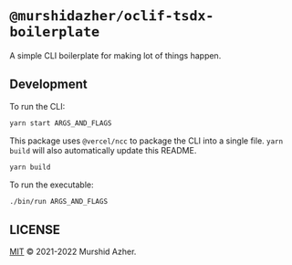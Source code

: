 # `@murshidazher/oclif-tsdx-boilerplate`

A simple CLI boilerplate for making lot of things happen.

## Development

To run the CLI:

```bash
yarn start ARGS_AND_FLAGS
```

This package uses `@vercel/ncc` to package the CLI into a single file. `yarn build` will also automatically update this README.

```bash
yarn build
```

To run the executable:

```bash
./bin/run ARGS_AND_FLAGS
```

## LICENSE

[MIT](./LICENSE) &copy; 2021-2022 Murshid Azher.
